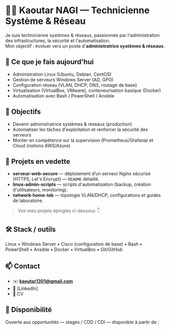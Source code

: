# 👩‍💻 Kaoutar NAGI — Technicienne Système & Réseau
Je suis technicienne systèmes & réseaux, passionnée par l'administration des infrastructures, la sécurité et l'automatisation.  
Mon objectif : évoluer vers un poste d'**administratrice systèmes & réseaux**.

## 🔎 Ce que je fais aujourd'hui
- Administration Linux (Ubuntu, Debian, CentOS)
- Gestion de serveurs Windows Server (AD, GPO)
- Configuration réseau (VLAN, DHCP, DNS, routage de base)
- Virtualisation (VirtualBox, VMware), conteneurisation basique (Docker)
- Automatisation avec Bash / PowerShell / Ansible

## 🚀 Objectifs
- Devenir administratrice systèmes & réseaux (production)
- Automatiser les tâches d'exploitation et renforcer la sécurité des serveurs
- Monter en compétence sur la supervision (Prometheus/Grafana) et Cloud (notions AWS/Azure)

## 📁 Projets en vedette
- **serveur-web-secure** — déploiement d’un serveur Nginx sécurisé (HTTPS, Let's Encrypt) — `README` détaillé.  
- **linux-admin-scripts** — scripts d'automatisation (backup, création d'utilisateurs, monitoring).  
- **network-home-lab** — topologie VLAN/DHCP, configurations et guides de laboratoire.

> Voir mes projets épinglés ci-dessous 👇

## 🛠️ Stack / outils
Linux • Windows Server • Cisco (configuration de base) • Bash • PowerShell • Ansible • Docker • VirtualBox • Git/GitHub

## 📫 Contact
- ✉️ **kaoutar1301@gmail.com**  
- 🔗 [LinkedIn]
- 📄 CV   

## 📌 Disponibilité
Ouverte aux opportunités — stages / CDD / CDI — disponible à partir de : 
